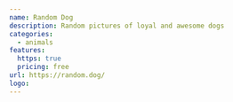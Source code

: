 ```yaml
---
name: Random Dog
description: Random pictures of loyal and awesome dogs
categories:
  - animals
features:
  https: true
  pricing: free
url: https://random.dog/
logo:
---
```

